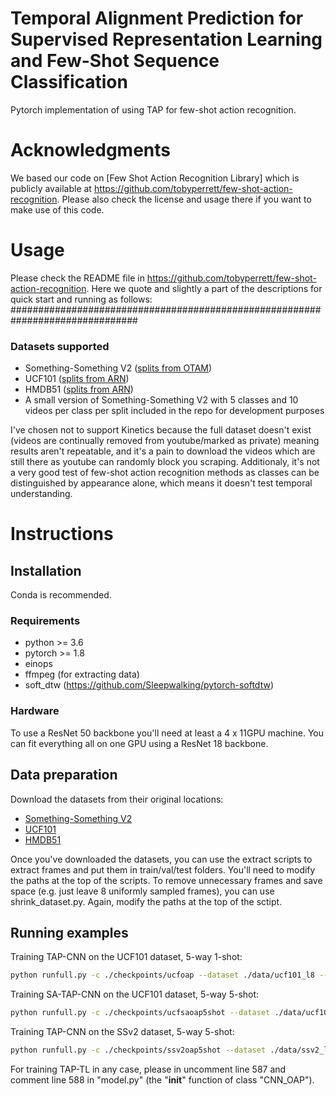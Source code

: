 # Temporal Alignment Prediction for Supervised Representation Learning and Few-Shot Sequence Classification

Pytorch implementation of using TAP for few-shot action recognition.

# Acknowledgments
We based our code on [Few Shot Action Recognition Library] which is publicly available at https://github.com/tobyperrett/few-shot-action-recognition.
Please also check the license and usage there if you want to make use of this code. 


# Usage
Please check the README file in https://github.com/tobyperrett/few-shot-action-recognition. Here we quote and slightly a part of the descriptions for quick start and running as follows:
###############################################################################

### Datasets supported

- Something-Something V2 ([splits from OTAM](https://openaccess.thecvf.com/content_CVPR_2020/papers/Cao_Few-Shot_Video_Classification_via_Temporal_Alignment_CVPR_2020_paper.pdf))
- UCF101 ([splits from ARN](https://www.ecva.net/papers/eccv_2020/papers_ECCV/papers/123500511.pdf))
- HMDB51 ([splits from ARN](https://www.ecva.net/papers/eccv_2020/papers_ECCV/papers/123500511.pdf))
- A small version of Something-Something V2 with 5 classes and 10 videos per class per split included in the repo for development purposes

I've chosen not to support Kinetics because the full dataset doesn't exist (videos are continually removed from youtube/marked as private) meaning results aren't repeatable, and it's a pain to download the videos which are still there as youtube can randomly block you scraping. Additionaly, it's not a very good test of few-shot action recognition methods as classes can be distinguished by appearance alone, which means it doesn't test temporal understanding.


# Instructions

## Installation

Conda is recommended. 

### Requirements

- python >= 3.6
- pytorch >= 1.8
- einops
- ffmpeg (for extracting data)
- soft_dtw (https://github.com/Sleepwalking/pytorch-softdtw)

### Hardware

To use a ResNet 50 backbone you'll need at least a 4 x 11GPU machine. You can fit everything all on one GPU using a ResNet 18 backbone.


## Data preparation

Download the datasets from their original locations:

- [Something-Something V2](https://20bn.com/datasets/something-something#download)
- [UCF101](https://www.crcv.ucf.edu/data/UCF101.php)
- [HMDB51](https://serre-lab.clps.brown.edu/resource/hmdb-a-large-human-motion-database/#Downloads)

Once you've downloaded the datasets, you can use the extract scripts to extract frames and put them in train/val/test folders. You'll need to modify the paths at the top of the scripts.
To remove unnecessary frames and save space (e.g. just leave 8 uniformly sampled frames), you can use shrink_dataset.py. Again, modify the paths at the top of the sctipt.


## Running examples

Training TAP-CNN on the UCF101 dataset, 5-way 1-shot:
```bash
python runfull.py -c ./checkpoints/ucfoap --dataset ./data/ucf101_l8 --method oap --shot 1 --tasks_per_batch 1 -i 35000 --val_iters 5000 10000 15000 20000 25000 30000 35000
```

Training SA-TAP-CNN on the UCF101 dataset, 5-way 5-shot:
```bash
python runfull.py -c ./checkpoints/ucfsaoap5shot --dataset ./data/ucf101_l8 --method saoap --shot 5 --tasks_per_batch 1 -i 35000 --val_iters 5000 10000 15000 20000 25000 30000 35000
```

Training TAP-CNN on the SSv2 dataset, 5-way 5-shot:
```bash
python runfull.py -c ./checkpoints/ssv2oap5shot --dataset ./data/ssv2_l8 --method oap --shot 5 --tasks_per_batch 1 -i 50000 --val_iters 5000 10000 15000 20000 25000 30000 35000 40000 45000 50000
```

For training TAP-TL in any case, please in uncomment line 587 and comment line 588 in "model.py" (the "__init__" function of class "CNN_OAP").